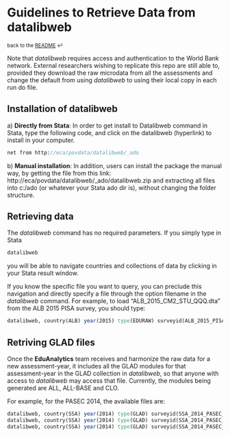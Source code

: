 # Guidelines to Retrieve Data from datalibweb
<sup>back to the [README](https://github.com/worldbank/GLAD/blob/master/README.md) :leftwards_arrow_with_hook:</sup>

Note that _datalibweb_ requires access and authentication to the World Bank network. External researchers wishing to replicate this repo are still able to, provided they download the raw microdata from all the assessments and change the default from using _datalibweb_ to using their local copy in each run do file.



## Installation of datalibweb

a) **Directly from Stata**: In order to get install to Datalibweb command in Stata, type the following code, and click on the datalibweb (hyperlink) to install in your computer.
```stata
net from http://eca/povdata/datalibweb/_ado
```

b) **Manual installation**: In addition, users can install the package the manual way, by getting the file from this link: http://eca/povdata/datalibweb/_ado/datalibweb.zip and extracting all files into c:/ado (or whatever your Stata ado dir is), without changing the folder structure.

## Retrieving data

The _datalibweb_ command has no required parameters. If you simply type in Stata
```stata
datalibweb
```
you will be able to navigate countries and collections of data by clicking in your Stata result window.

If you know the specific file you want to query, you can preclude this navigation and directly specify a file through the option filename in the _datalibweb_ command.
For example, to load “ALB_2015_CM2_STU_QQQ.dta” from the ALB 2015 PISA survey, you should type:
```stata
datalibweb, country(ALB) year(2015) type(EDURAW) surveyid(ALB_2015_PISA_v01_M) filename(ALB_2015_CM2_STU_QQQ.dta)
```

## Retriving GLAD files

Once the **EduAnalytics** team receives and harmonize the raw data for a new assessment-year, it includes all the GLAD modules for that assessment-year in the GLAD collection in _datalibweb_, so that anyone with access to _datalibweb_ may access that file. Currently, the modules being generated are ALL, ALL-BASE and CLO.

For example, for the PASEC 2014, the available files are:
```stata
datalibweb, country(SSA) year(2014) type(GLAD) surveyid(SSA_2014_PASEC_v01_M_v01_A_GLAD) filename(SSA_2014_PASEC_v01_M_v01_A_GLAD_ALL.dta)
datalibweb, country(SSA) year(2014) type(GLAD) surveyid(SSA_2014_PASEC_v01_M_v01_A_GLAD) filename(SSA_2014_PASEC_v01_M_v01_A_GLAD_ALL-BASE.dta)
datalibweb, country(SSA) year(2014) type(GLAD) surveyid(SSA_2014_PASEC_v01_M_v01_A_GLAD) filename(SSA_2014_PASEC_v01_M_v01_A_GLAD_CLO.dta)
```
